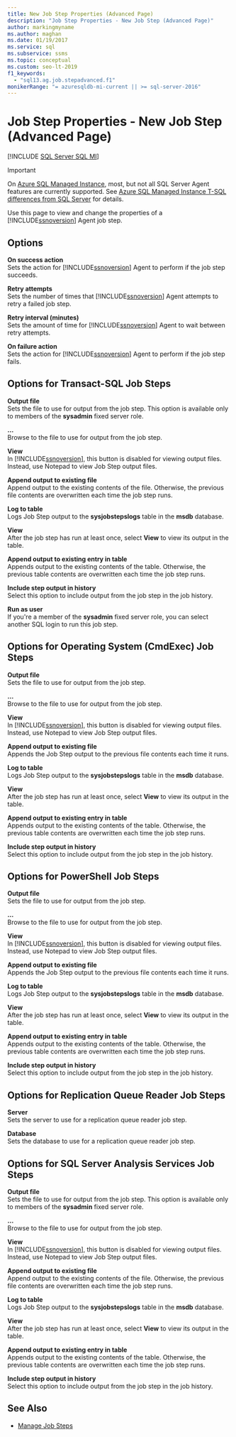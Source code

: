 ```yaml
---
title: New Job Step Properties (Advanced Page)
description: "Job Step Properties - New Job Step (Advanced Page)"
author: markingmyname
ms.author: maghan
ms.date: 01/19/2017
ms.service: sql
ms.subservice: ssms
ms.topic: conceptual
ms.custom: seo-lt-2019
f1_keywords:
  - "sql13.ag.job.stepadvanced.f1"
monikerRange: "= azuresqldb-mi-current || >= sql-server-2016"
---
```


# Job Step Properties - New Job Step (Advanced Page)

[!INCLUDE [SQL Server SQL MI](../../includes/applies-to-version/sql-asdbmi.md)]

> [!IMPORTANT]  
> On [Azure SQL Managed Instance](/azure/sql-database/sql-database-managed-instance), most, but not all SQL Server Agent features are currently supported. See [Azure SQL Managed Instance T-SQL differences from SQL Server](/azure/sql-database/sql-database-managed-instance-transact-sql-information#sql-server-agent) for details.

Use this page to view and change the properties of a [!INCLUDE[ssnoversion](../../includes/ssnoversion-md.md)] Agent job step.  
  
## Options  
**On success action**  
Sets the action for [!INCLUDE[ssnoversion](../../includes/ssnoversion-md.md)] Agent to perform if the job step succeeds.  
  
**Retry attempts**  
Sets the number of times that [!INCLUDE[ssnoversion](../../includes/ssnoversion-md.md)] Agent attempts to retry a failed job step.  
  
**Retry interval (minutes)**  
Sets the amount of time for [!INCLUDE[ssnoversion](../../includes/ssnoversion-md.md)] Agent to wait between retry attempts.  
  
**On failure action**  
Sets the action for [!INCLUDE[ssnoversion](../../includes/ssnoversion-md.md)] Agent to perform if the job step fails.  
  
## Options for Transact-SQL Job Steps  
**Output file**  
Sets the file to use for output from the job step. This option is available only to members of the **sysadmin** fixed server role.  
  
**...**  
Browse to the file to use for output from the job step.  
  
**View**  
In [!INCLUDE[ssnoversion](../../includes/ssnoversion-md.md)], this button is disabled for viewing output files. Instead, use Notepad to view Job Step output files.  
  
**Append output to existing file**  
Append output to the existing contents of the file. Otherwise, the previous file contents are overwritten each time the job step runs.  
  
**Log to table**  
Logs Job Step output to the **sysjobstepslogs** table in the **msdb** database.  
  
**View**  
After the job step has run at least once, select **View** to view its output in the table.  
  
**Append output to existing entry in table**  
Appends output to the existing contents of the table. Otherwise, the previous table contents are overwritten each time the job step runs.  
  
**Include step output in history**  
Select this option to include output from the job step in the job history.  
  
**Run as user**  
If you're a member of the **sysadmin** fixed server role, you can select another SQL login to run this job step.  
  
## Options for Operating System (CmdExec) Job Steps  
**Output file**  
Sets the file to use for output from the job step.  
  
**...**  
Browse to the file to use for output from the job step.  
  
**View**  
In [!INCLUDE[ssnoversion](../../includes/ssnoversion-md.md)], this button is disabled for viewing output files. Instead, use Notepad to view Job Step output files.  
  
**Append output to existing file**  
Appends the Job Step output to the previous file contents each time it runs.  
  
**Log to table**  
Logs Job Step output to the **sysjobstepslogs** table in the **msdb** database.  
  
**View**  
After the job step has run at least once, select **View** to view its output in the table.  
  
**Append output to existing entry in table**  
Appends output to the existing contents of the table. Otherwise, the previous table contents are overwritten each time the job step runs.  
  
**Include step output in history**  
Select this option to include output from the job step in the job history.  
  
## Options for PowerShell Job Steps  
**Output file**  
Sets the file to use for output from the job step.  
  
**...**  
Browse to the file to use for output from the job step.  
  
**View**  
In [!INCLUDE[ssnoversion](../../includes/ssnoversion-md.md)], this button is disabled for viewing output files. Instead, use Notepad to view Job Step output files.  
  
**Append output to existing file**  
Appends the Job Step output to the previous file contents each time it runs.  
  
**Log to table**  
Logs Job Step output to the **sysjobstepslogs** table in the **msdb** database.  
  
**View**  
After the job step has run at least once, select **View** to view its output in the table.  
  
**Append output to existing entry in table**  
Appends output to the existing contents of the table. Otherwise, the previous table contents are overwritten each time the job step runs.  
  
**Include step output in history**  
Select this option to include output from the job step in the job history.  
  
## Options for Replication Queue Reader Job Steps  
**Server**  
Sets the server to use for a replication queue reader job step.  
  
**Database**  
Sets the database to use for a replication queue reader job step.  
  
## Options for SQL Server Analysis Services Job Steps  
**Output file**  
Sets the file to use for output from the job step. This option is available only to members of the **sysadmin** fixed server role.  
  
**...**  
Browse to the file to use for output from the job step.  
  
**View**  
In [!INCLUDE[ssnoversion](../../includes/ssnoversion-md.md)], this button is disabled for viewing output files. Instead, use Notepad to view Job Step output files.  
  
**Append output to existing file**  
Append output to the existing contents of the file. Otherwise, the previous file contents are overwritten each time the job step runs.  
  
**Log to table**  
Logs Job Step output to the **sysjobstepslogs** table in the **msdb** database.  
  
**View**  
After the job step has run at least once, select **View** to view its output in the table.  
  
**Append output to existing entry in table**  
Appends output to the existing contents of the table. Otherwise, the previous table contents are overwritten each time the job step runs.  
  
**Include step output in history**  
Select this option to include output from the job step in the job history.  
  
## See Also

- [Manage Job Steps](manage-job-steps.md)
